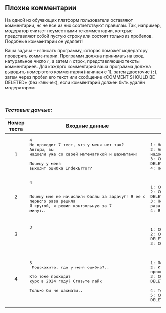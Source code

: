 ## Плохие комментарии

На одной из обучающих платформ пользователи оставляют комментарии, но не все из них соответствуют правилам. Так, например, модератор считает неуместными те комментарии, которые представляют собой пустую строку или состоят только из пробелов. Подобные комментарии он удаляет!

Ваша задача – написать программу, которая поможет модератору проверять комментарии. Программа должна принимать на вход натуральное число <code>n</code>, а затем <code>n</code> строк, представляющих тексты комментариев. Для каждого комментария ваша программа должна выводить номер этого комментария (начиная с 1), затем двоеточие (<code>:</code>), затем через пробел его текст или сообщение «COMMENT SHOULD BE DELETED» (без кавычек), если комментарий должен быть удалён модератором.

<br>

### *Тестовые данные:*

| Номер теста | Входные данные                                                                                                                                                      | Выходные данные                                                                                                                                                                                                      |
|:-----------:|---------------------------------------------------------------------------------------------------------------------------------------------------------------------|----------------------------------------------------------------------------------------------------------------------------------------------------------------------------------------------------------------------|
|      1      | <pre>4<br>Не проходит 7 тест, что у меня нет так?<br>Авторы, вы надоели уже со своей математикой и шахматами!<br><br>Почему у меня выходит ошибка IndexError?</pre> | <pre><br>1: Не проходит 7 тест, что у меня нет так?<br>2: Авторы, вы надоели уже со своей математикой и шахматами!<br>3: COMMENT SHOULD BE DELETED<br>4: Почему у меня выходит ошибка IndexError?</pre>              |
|      2      | <pre>4<br><br>      <br>Почему мне не начислили баллы за задачу?! Я ее с первого раза решила<br>Я крутой, я решил контрольную за 7 минут..</pre>                    | <pre><br>1: COMMENT SHOULD BE DELETED<br>2: COMMENT SHOULD BE DELETED<br>3: Почему мне не начислили баллы за задачу?! Я ее с первого раза решила<br>4: Я крутой, я решил контрольную за 7 минут..</pre>              |
|      3      | <pre>3<br><br><br>           </pre>                                                                                                                                 | <pre><br>1: COMMENT SHOULD BE DELETED<br>2: COMMENT SHOULD BE DELETED<br>3: COMMENT SHOULD BE DELETED</pre>                                                                                                          |
|      4      | <pre>5<br>  Подскажите, где у меня ошибка?..<br><br>Кто тоже проходит курс в 2024 году? Ставьте лайк <br><br>Только бы не шахматы..<br>      </pre>                 | <pre><br>1:   Подскажите, где у меня ошибка?.. <br>2: Кто тоже проходит курс в 2024 году? Ставьте лайк <br>3: COMMENT SHOULD BE DELETED<br>      <br>4: Только бы не шахматы..<br>5: COMMENT SHOULD BE DELETED</pre> |

